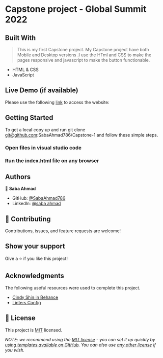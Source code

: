 # Capstone project - Global Summit 2022


## Built With
> This is my first Capstone project. My Capstone project have both Mobile and Desktop versions .I use the HTml and CSS to make the pages responsive and javascript to make the button functionable.

- HTML & CSS
- JavaScript


## Live Demo (if available)
Please use the following [link]() to access the website:  
## Getting Started

To get a local copy up and run git clone git@github.com:SabaAhmad786/Capstone-1 and follow these simple steps.

### Open files in visual studio code

### Run the index.html file on any browser

## Authors

👤 **Saba Ahmad**

- GitHub: [@SabaAhmad786](https://github.com/SabaAhmad786)
- LinkedIn: [@saba ahmad](https://www.linkedin.com/in/saba-ahmad-97b938244/)

## 🤝 Contributing

Contributions, issues, and feature requests are welcome!

## Show your support

Give a ⭐️ if you like this project!

## Acknowledgments

The following useful resources were used to complete this project.

- [Cindy Shin in Behance](https://www.behance.net/adagio07)
- [Linters Config](https://github.com/microverseinc/linters-config)

## 📝 License

This project is [MIT](./LICENSE) licensed.

_NOTE: we recommend using the [MIT license](https://choosealicense.com/licenses/mit/) - you can set it up quickly by [using templates available on GitHub](https://docs.github.com/en/communities/setting-up-your-project-for-healthy-contributions/adding-a-license-to-a-repository). You can also use [any other license](https://choosealicense.com/licenses/) if you wish._
